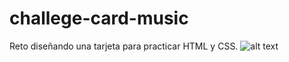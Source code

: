 # challege-card-music
Reto diseñando una tarjeta para practicar HTML y CSS.
![alt text](http://url/to/Captura_final.PNG)
